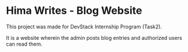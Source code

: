 # Hima Writes - Blog Website

This project was made for DevStack Internship Program (Task2). 

It is a website wherein the admin posts blog entries and authorized users can read them.
